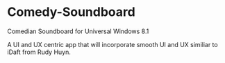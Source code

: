 # Comedy-Soundboard
Comedian Soundboard for Universal Windows 8.1

A UI and UX centric app that will incorporate smooth UI and UX similiar to iDaft from Rudy Huyn.

